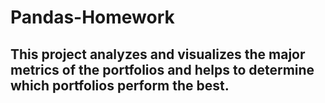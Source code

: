# Pandas-Homework
## This project analyzes and visualizes the major metrics of the portfolios and helps to determine which portfolios perform the best. 